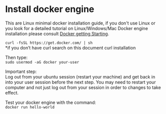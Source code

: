 # Install docker engine  
This are Linux minimal docker installation guide, if you don't use Linux or you look for a detailed tutorial
on Linux/Windows/Mac Docker engine installation please consult
[Docker getting Starting](https://docs.docker.com/linux/step_one/).  

`curl -fsSL https://get.docker.com/ | sh`  
*if you don’t have curl search on this document curl installation
  
Then type:  
`sudo usermod -aG docker your-user`  

Important step:  
Log out from your ubuntu session (restart your machine) and get back in into your user session before the next step. You may need to restart your computer and not just log out from your session in order to changes to take effect.  

Test your docker engine with the command:  
`docker run hello-world`      
